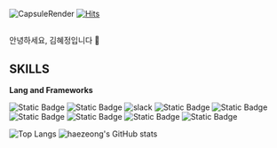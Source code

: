
![CapsuleRender](https://capsule-render.vercel.app/api?type=waving&height=277&color=gradient&text=Hi,%20I'm%20HyeJeong&fontAlign=50&fontSize=65&textBg=false)
[![Hits](https://hits.seeyoufarm.com/api/count/incr/badge.svg?url=https%3A%2F%2Fgithub.com%2Fhaezeong%2Fhit-counter&count_bg=%23FF83B3&title_bg=%23747474&icon=apachespark.svg&icon_color=%23FF83B3&title=%EB%B0%A9%EB%AC%B8%EC%9E%90%EC%88%98&edge_flat=false)](https://hits.seeyoufarm.com)

## 
안녕하세요, 김혜정입니다 💖

## SKILLS
**Lang and Frameworks**  

![Static Badge](https://img.shields.io/badge/python-3776AB?logo=python&logoColor=%23f0f8ff)
![Static Badge](https://img.shields.io/badge/mysql-%234479A1?logo=mysql&logoColor=%23f0f8ff)
![slack](https://img.shields.io/badge/slack-4A154B?logo=slack)
![Static Badge](https://img.shields.io/badge/html5-E34F26?logo=html5&logoColor=%23f0f8ff)
![Static Badge](https://img.shields.io/badge/css3-%231572B6?logo=css3&logoColor=%23f0f8ff)<br>
![Static Badge](https://img.shields.io/badge/jupyter-%23F37626?logo=jupyter&logoColor=%23f0f8ff)
![Static Badge](https://img.shields.io/badge/git-%23F05032?logo=git&logoColor=%23f0f8ff)
![Static Badge](https://img.shields.io/badge/github-%23181717?logo=github&logoColor=%23f0f8ff)
![Static Badge](https://img.shields.io/badge/javascript-%23F7DF1E?logo=javascript&logoColor=%23f0f8ff)


![Top Langs](https://github-readme-stats.vercel.app/api/top-langs/?username=haezeong&exclude_repo=github-readme-stats,anuraghazra.github.io)
![haezeong's GitHub stats](https://github-readme-stats.vercel.app/api?username=haezeong&show_icons=true&theme=dracula)
